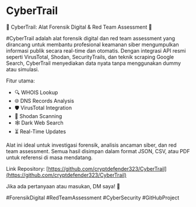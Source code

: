# CyberTrail

🚀 CyberTrail: Alat Forensik Digital & Red Team Assessment 🚀

#CyberTrail adalah alat forensik digital dan red team assessment yang dirancang untuk membantu profesional keamanan siber mengumpulkan informasi publik secara real-time dan otomatis. Dengan integrasi API resmi seperti VirusTotal, Shodan, SecurityTrails, dan teknik scraping Google Search, CyberTrail menyediakan data nyata tanpa menggunakan dummy atau simulasi.

Fitur utama:
- 🔍 WHOIS Lookup
- 🌐 DNS Records Analysis
- 🛡️ VirusTotal Integration
- 🔎 Shodan Scanning
- 🕸️ Dark Web Search
- ⏳ Real-Time Updates

Alat ini ideal untuk investigasi forensik, analisis ancaman siber, dan red team assessment. Semua hasil disimpan dalam format JSON, CSV, atau PDF untuk referensi di masa mendatang.

Link Repository: [https://github.com/cryptdefender323/CyberTrail](https://github.com/cryptdefender323/CyberTrail) 

Jika ada pertanyaan atau masukan, DM saya! 💬

#ForensikDigital #RedTeamAssessment #CyberSecurity #GitHubProject
